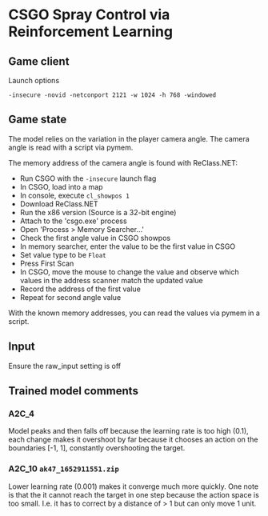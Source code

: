# CSGO Spray Control via Reinforcement Learning

## Game client
Launch options
```
-insecure -novid -netconport 2121 -w 1024 -h 768 -windowed
```

## Game state
The model relies on the variation in the player camera angle. The camera angle is 
read with a script via pymem. 

The memory address of the camera angle is found with ReClass.NET:
- Run CSGO with the `-insecure` launch flag
- In CSGO, load into a map
- In console, execute `cl_showpos 1`
- Download ReClass.NET
- Run the x86 version (Source is a 32-bit engine)
- Attach to the 'csgo.exe' process
- Open 'Process > Memory Searcher...'
- Check the first angle value in CSGO showpos
- In memory searcher, enter the value to be the first value in CSGO
- Set value type to be `Float`
- Press First Scan
- In CSGO, move the mouse to change the value and observe which values in the address scanner match the updated value
- Record the address of the first value
- Repeat for second angle value

With the known memory addresses, you can read the values via pymem in a script.

## Input
Ensure the raw_input setting is off

## Trained model comments
### A2C_4
Model peaks and then falls off because the learning rate is too high (0.1), each change makes it overshoot by far because it chooses an action on the boundaries [-1, 1], constantly overshooting the target.

### A2C_10 `ak47_1652911551.zip`
Lower learning rate (0.001) makes it converge much more quickly. One note is that the it cannot reach the target in one step because the action space is too small. I.e. it has to correct by a distance of > 1 but can only move 1 unit.